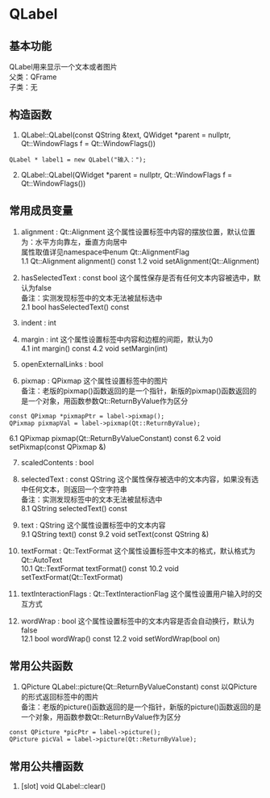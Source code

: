 # QLabel

## 基本功能
QLabel用来显示一个文本或者图片  
父类：QFrame  
子类：无  


## 构造函数
1. QLabel::QLabel(const QString &text, QWidget \*parent = nullptr, Qt::WindowFlags f = Qt::WindowFlags())
```
QLabel * label1 = new QLabel("输入：");
```

2. QLabel::QLabel(QWidget \*parent = nullptr, Qt::WindowFlags f = Qt::WindowFlags())


## 常用成员变量
1. alignment : Qt::Alignment
这个属性设置标签中内容的摆放位置，默认位置为：水平方向靠左，垂直方向居中  
属性取值详见namespace中enum Qt::AlignmentFlag  
1.1 Qt::Alignment alignment() const
1.2 void setAlignment(Qt::Alignment)

2. hasSelectedText : const bool
这个属性保存是否有任何文本内容被选中，默认为false  
备注：实测发现标签中的文本无法被鼠标选中  
2.1  bool hasSelectedText() const

3. indent : int

4. margin : int
这个属性设置标签中内容和边框的间距，默认为0  
4.1 int margin() const
4.2 void setMargin(int)

5. openExternalLinks : bool

6. pixmap : QPixmap
这个属性设置标签中的图片  
备注：老版的pixmap()函数返回的是一个指针，新版的pixmap()函数返回的是一个对象，用函数参数Qt::ReturnByValue作为区分  
```
const QPixmap *pixmapPtr = label->pixmap();
QPixmap pixmapVal = label->pixmap(Qt::ReturnByValue);
```
6.1 QPixmap pixmap(Qt::ReturnByValueConstant) const
6.2 void setPixmap(const QPixmap &)

7. scaledContents : bool

8. selectedText : const QString
这个属性保存被选中的文本内容，如果没有选中任何文本，则返回一个空字符串  
备注：实测发现标签中的文本无法被鼠标选中  
8.1 QString selectedText() const

9. text : QString
这个属性设置标签中的文本内容  
9.1 QString text() const
9.2 void setText(const QString &)

10. textFormat : Qt::TextFormat
这个属性设置标签中文本的格式，默认格式为Qt::AutoText  
10.1 Qt::TextFormat textFormat() const
10.2 void setTextFormat(Qt::TextFormat)

11. textInteractionFlags : Qt::TextInteractionFlag
这个属性设置用户输入时的交互方式  

12. wordWrap : bool
这个属性设置标签中的文本内容是否会自动换行，默认为false  
12.1 bool wordWrap() const
12.2 void setWordWrap(bool on)


## 常用公共函数
1. QPicture QLabel::picture(Qt::ReturnByValueConstant) const
以QPicture的形式返回标签中的图片  
备注：老版的picture()函数返回的是一个指针，新版的picture()函数返回的是一个对象，用函数参数Qt::ReturnByValue作为区分  
```
const QPicture *picPtr = label->picture();
QPicture picVal = label->picture(Qt::ReturnByValue);
```


## 常用公共槽函数
1. [slot] void QLabel::clear()

